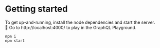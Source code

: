 # Getting started

To get up-and-running, install the node dependencies and start the server.
🚀 Go to http://localhost:4000/ to play in the GraphQL Playground.

```
npm i
npm start
```